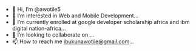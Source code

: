 - 👋 Hi, I’m @awotile5
- 👀 I’m interested in Web and Mobile Development...
- 🌱 I’m currently enrolled at google developer scholarship africa and ibm digital nation-africa...
- 💞️ I’m looking to collaborate on ...
- 📫 How to reach me  ibukunawotile@gmail.com...

<!---
awotile5/awotile5 is a ✨ special ✨ repository because its `README.md` (this file) appears on your GitHub profile.
You can click the Preview link to take a look at your changes.
--->
